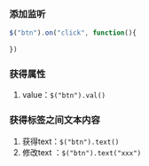 ### 添加监听
```js
$("btn").on("click", function(){
	
})
```

### 获得属性
1. value：`$("btn").val()`


### 获得标签之间文本内容
1. 获得text：`$("btn").text()`
2. 修改text ：`$("btn").text("xxx")`

